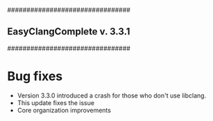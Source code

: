 ################################
## EasyClangComplete v. 3.3.1 ##
################################

# Bug fixes #
- Version 3.3.0 introduced a crash for those who don't use libclang.
- This update fixes the issue
- Core organization improvements
